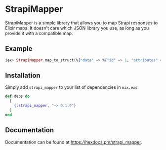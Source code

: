 # StrapiMapper
StrapiMapper is a simple library that allows you to map Strapi responses to Elixir maps.
It doesn't care which JSON library you use, as long as you provide it with a compatible map.

## Example
```elixir
iex> StrapiMapper.map_to_struct(%{"data" => %{"id" => 1, "attributes" => %{"name" => "John"}}})
```

## Installation

Simply add `strapi_mapper` to your list of dependencies in `mix.exs`:

```elixir
def deps do
  [
    {:strapi_mapper, "~> 0.1.0"}
  ]
end
```

## Documentation
Documentation can be found at <https://hexdocs.pm/strapi_mapper>.
